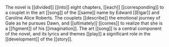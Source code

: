 The novel is [[divided]] [[into]] eight chapters, [[each]] [[corresponding]] to a couplet in the art [[song]] of the [[same]] name by Edward [[Elgar]] and Caroline Alice Roberts. The couplets [[describe]] the emotional journey of Gale as he pursues Dawn, and [[ultimately]] [[comes]] to realize that she is a [[figment]] of his [[imagination]]. The art [[song]] is a central component of the novel, and its lyrics and themes [[play]] a significant role in the [[development]] of the [[story]].




